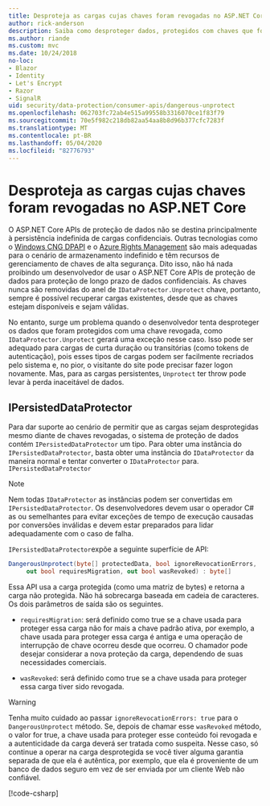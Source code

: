 ```yaml
---
title: Desproteja as cargas cujas chaves foram revogadas no ASP.NET Core
author: rick-anderson
description: Saiba como desproteger dados, protegidos com chaves que foram revogadas desde então, em um aplicativo ASP.NET Core.
ms.author: riande
ms.custom: mvc
ms.date: 10/24/2018
no-loc:
- Blazor
- Identity
- Let's Encrypt
- Razor
- SignalR
uid: security/data-protection/consumer-apis/dangerous-unprotect
ms.openlocfilehash: 062703fc72ab4e515a99558b3316070ce1f83f79
ms.sourcegitcommit: 70e5f982c218db82aa54aa8b8d96b377cfc7283f
ms.translationtype: MT
ms.contentlocale: pt-BR
ms.lasthandoff: 05/04/2020
ms.locfileid: "82776793"
---
```

# <a name="unprotect-payloads-whose-keys-have-been-revoked-in-aspnet-core"></a>Desproteja as cargas cujas chaves foram revogadas no ASP.NET Core

<a name="data-protection-consumer-apis-dangerous-unprotect"></a>

O ASP.NET Core APIs de proteção de dados não se destina principalmente à persistência indefinida de cargas confidenciais. Outras tecnologias como o [Windows CNG DPAPI](https://msdn.microsoft.com/library/windows/desktop/hh706794%28v=vs.85%29.aspx) e o [Azure Rights Management](/rights-management/) são mais adequadas para o cenário de armazenamento indefinido e têm recursos de gerenciamento de chaves de alta segurança. Dito isso, não há nada proibindo um desenvolvedor de usar o ASP.NET Core APIs de proteção de dados para proteção de longo prazo de dados confidenciais. As chaves nunca são removidas do anel de `IDataProtector.Unprotect` chave, portanto, sempre é possível recuperar cargas existentes, desde que as chaves estejam disponíveis e sejam válidas.

No entanto, surge um problema quando o desenvolvedor tenta desproteger os dados que foram protegidos com uma chave revogada, como `IDataProtector.Unprotect` gerará uma exceção nesse caso. Isso pode ser adequado para cargas de curta duração ou transitórias (como tokens de autenticação), pois esses tipos de cargas podem ser facilmente recriados pelo sistema e, no pior, o visitante do site pode precisar fazer logon novamente. Mas, para as cargas persistentes, `Unprotect` ter throw pode levar à perda inaceitável de dados.

## <a name="ipersisteddataprotector"></a>IPersistedDataProtector

Para dar suporte ao cenário de permitir que as cargas sejam desprotegidas mesmo diante de chaves revogadas, o sistema de proteção de dados contém `IPersistedDataProtector` um tipo. Para obter uma instância do `IPersistedDataProtector`, basta obter uma instância do `IDataProtector` da maneira normal e tentar converter o `IDataProtector` para. `IPersistedDataProtector`

> [!NOTE]
> Nem todas `IDataProtector` as instâncias podem ser convertidas em `IPersistedDataProtector`. Os desenvolvedores devem usar o operador C# as ou semelhantes para evitar exceções de tempo de execução causadas por conversões inválidas e devem estar preparados para lidar adequadamente com o caso de falha.

`IPersistedDataProtector`expõe a seguinte superfície de API:

```csharp
DangerousUnprotect(byte[] protectedData, bool ignoreRevocationErrors,
     out bool requiresMigration, out bool wasRevoked) : byte[]
```

Essa API usa a carga protegida (como uma matriz de bytes) e retorna a carga não protegida. Não há sobrecarga baseada em cadeia de caracteres. Os dois parâmetros de saída são os seguintes.

* `requiresMigration`: será definido como true se a chave usada para proteger essa carga não for mais a chave padrão ativa, por exemplo, a chave usada para proteger essa carga é antiga e uma operação de interrupção de chave ocorreu desde que ocorreu. O chamador pode desejar considerar a nova proteção da carga, dependendo de suas necessidades comerciais.

* `wasRevoked`: será definido como true se a chave usada para proteger essa carga tiver sido revogada.

>[!WARNING]
> Tenha muito cuidado ao passar `ignoreRevocationErrors: true` para o `DangerousUnprotect` método. Se, depois de chamar esse `wasRevoked` método, o valor for true, a chave usada para proteger esse conteúdo foi revogada e a autenticidade da carga deverá ser tratada como suspeita. Nesse caso, só continue a operar na carga desprotegida se você tiver alguma garantia separada de que ela é autêntica, por exemplo, que ela é proveniente de um banco de dados seguro em vez de ser enviada por um cliente Web não confiável.

[!code-csharp[](dangerous-unprotect/samples/dangerous-unprotect.cs)]
